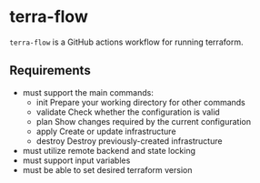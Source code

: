 # terra-flow

`terra-flow` is a GitHub actions workflow for running terraform.

## Requirements

- must support the main commands:
  - init Prepare your working directory for other commands
  - validate Check whether the configuration is valid
  - plan Show changes required by the current configuration
  - apply Create or update infrastructure
  - destroy Destroy previously-created infrastructure
- must utilize remote backend and state locking
- must support input variables
- must be able to set desired terraform version
